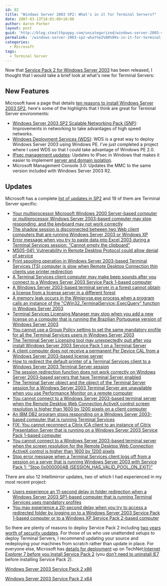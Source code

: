 ```yaml
---
id: 82
title: "Windows Server 2003 SP2: What's in it for Terminal Servers?"
date: 2007-03-13T18:01:00+10:00
author: Aaron Parker
layout: post
guid: 'http://blog.stealthpuppy.com/uncategorized/windows-server-2003-sp2-what%e2%80%99s-in-it-for-terminal-servers'
permalink: '/windows-server-2003-sp2-what%e2%80%99s-in-it-for-terminal-servers/'
categories:
  - Microsoft
tags:
  - Terminal Server
---
```

Now that [Service Pack 2 for Windows Server 2003](http://www.microsoft.com/technet/windowsserver/sp2.mspx) has been released, I thought that I would take a brief look at what's new for Terminal Servers:

## New Features

Microsoft have a page that details [ten reasons to install Windows Server 2003 SP2](http://www.microsoft.com/technet/windowsserver/sp2/top-reasons.mspx), here's some of the highlights that I think are great for Terminal Server environments:

  * [Windows Server 2003 SP2 Scalable Networking Pack (SNP)](http://www.microsoft.com/snp): Improvements in networking to take advantages of high speed networks.
  * [Windows Deployment Services (WDS)](http://www.microsoft.com/windowsserver/longhorn/deployment/services.mspx): WDS is a great way to deploy Windows Server 2003 using Windows PE. I've just completed a project where I used WDS so that I could take advantage of Windows PE 2.0.
  * [IPsec management updates](http://support.microsoft.com/kb/914841): Updates to IPsec in Windows that makes it easier to implement [server and domain isolation](http://www.microsoft.com/sdisolation).
  * Microsoft Management Console 3.0: Updates the MMC to the same version included with Windows Server 2003 R2.

## Updates

Microsoft has a complete [list of updates in SP2](http://support.microsoft.com/kb/914962/en-us) and 19 of them are Terminal Server specific:

  * [Your multiprocessor Microsoft Windows 2000 Server-based computer or multiprocessor Windows Server 2003-based computer may stop responding, and the keyboard may not work correctly](http://support.microsoft.com/kb/811211/)
  * [The shadow session is disconnected between two Web client computers that are running Windows Server 2003 or Windows XP](http://support.microsoft.com/kb/896679/)
  * [Error message when you try to paste data into Excel 2003 during a Terminal Services session: "Cannot empty the clipboard"](http://support.microsoft.com/kb/899266/)
  * [MS05-041: Vulnerability in Remote Desktop Protocol could allow denial of service](http://support.microsoft.com/kb/899591/)
  * [Print spooling operation in Windows Server 2003-based Terminal Services (TS) computer is slow when Remote Desktop Connection thin clients use printer redirection](http://support.microsoft.com/kb/900090/)
  * [A Terminal Services client computer may make beep sounds after you connect to a Windows Server 2003 Service Pack 1-based computer](http://support.microsoft.com/kb/901115/)
  * [A Windows Server 2003-based terminal server in a forest cannot obtain a license from a license server in a different forest](http://support.microsoft.com/kb/905687/)
  * [A memory leak occurs in the Wmiprvse.exe process when a program calls an instance of the "CWin32_TerminalService::ExecQuery" function in Windows Server 2003](http://support.microsoft.com/kb/905888/)
  * [Terminal Services Licensing Manager may stop when you add a new license on a computer that is running the Brazilian Portuguese version of Windows Server 2003](http://support.microsoft.com/kb/906207/)
  * [You cannot use a Group Policy setting to set the same mandatory profile for all the Terminal Services users in Windows Server 2003](http://support.microsoft.com/kb/908011/)
  * [The Terminal Server Licensing tool may unexpectedly quit after you install Windows Server 2003 Service Pack 1 on a Terminal Server](http://support.microsoft.com/kb/910088/)
  * [A client computer does not receive a permanent Per Device CAL from a Windows Server 2003-based license server](http://support.microsoft.com/kb/911288/)
  * [How to redirect the default printer of a Terminal Services client to a Windows Server 2003 Terminal Server session](http://support.microsoft.com/kb/911913/)
  * [The session redirection function does not work correctly on Windows Server 2003-based servers that have Terminal Server enabled](http://support.microsoft.com/kb/913948/)
  * [The Terminal Server object and the object of the Terminal Server session for a Windows Server 2003 Terminal Server are unavailable when you use Performance Monitor on a remote computer](http://support.microsoft.com/kb/914539/)
  * [You cannot connect to a Windows Server 2003-based terminal server when the Remote Desktop Web Connection ActiveX control screen resolution is higher than 1600 by 1200 pixels on a client computer](http://support.microsoft.com/kb/915947/)
  * [An IBM DB2 program stops responding on a Windows Server 2003-based computer that is running Terminal Services](http://support.microsoft.com/kb/916667/)
  * [FIX: You cannot reconnect a Citrix ICA client to an instance of Citrix Presentation Server that is running on a Windows Server 2003 Service Pack 1-based computer](http://support.microsoft.com/kb/917046/)
  * [You cannot connect to a Windows Server 2003-based terminal server when the screen resolution for the Remote Desktop Web Connection ActiveX control is higher than 1600 by 1200 pixels](http://support.microsoft.com/kb/918679/)
  * [Stop error message when a Terminal Services client logs off from a session on a server that is running Windows Server 2003 with Service Pack 1: "Stop 0x000000AB (SESSION\_HAS\_VALID\_POOL\_ON_EXIT)"](http://support.microsoft.com/kb/918679/)

There are also 12 Intellimirror updates, two of which I had experienced in my most recent project:

  * [Users experience an 11-second delay in folder redirection when a Windows Server 2003 SP1-based computer that is running Terminal Services uses mandatory profiles](http://support.microsoft.com/kb/919614/)
  * [You may experience a 20-second delay when you try to access a redirected folder by logging on to a Windows Server 2003 Service Pack 1-based computer or to a Windows XP Service Pack 2-based computer](http://support.microsoft.com/kb/899409/)

So there are plenty of reasons to deploy Service Pack 2 including [two years worth of security updates](http://www.microsoft.com/technet/windowsserver/sp2/security-bulletins.mspx). For those of us who use unattended setups to deploy Terminal Servers, I recommend updating your source and redeploying your machines from scratch rather than update in place. For everyone else, Microsoft has [details for deployment](http://technet2.microsoft.com/WindowsServer/en/library/ed5382af-e819-4d33-ace0-225d31b7ab751033.mspx?mfr=true) up on TechNet;[Internet Explorer 7 before you install Service Pack 2](http://technet2.microsoft.com/WindowsServer/en/library/ed5382af-e819-4d33-ace0-225d31b7ab751033.mspx?mfr=true) (you [don't need to uninstall IE7](http://blogs.msdn.com/ie/archive/2007/03/15/windows-server-2003-service-pack-2-released.aspx) before installing Service Pack 2).

[Windows Server 2003 Service Pack 2 x86](http://www.microsoft.com/downloads/details.aspx?FamilyId=95AC1610-C232-4644-B828-C55EEC605D55)

[Windows Server 2003 Service Pack 2 x64](http://www.microsoft.com/downloads/details.aspx?FamilyId=08FEC2F5-6E3B-4E0D-9314-646414D0A421)
